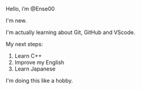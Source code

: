 Hello, i’m @Ense00

I'm new.

I'm actually learning about Git, GitHub and VScode.

My next steps:
1. Learn C++
2. Improve my English
3. Learn Japanese

I'm doing this like a hobby.
